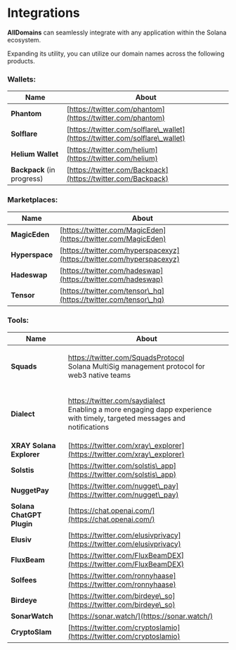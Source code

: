# Integrations

**AllDomains** can seamlessly integrate with any application within the Solana ecosystem.

Expanding its utility, you can utilize our domain names across the following products.

### **Wallets:**

| Name                       | About                                                                        |
| -------------------------- | ---------------------------------------------------------------------------- |
| **Phantom**                | [https://twitter.com/phantom](https://twitter.com/phantom)                   |
| **Solflare**               | [https://twitter.com/solflare\_wallet](https://twitter.com/solflare\_wallet) |
| **Helium Wallet**          | [https://twitter.com/helium](https://twitter.com/helium)                     |
| **Backpack** (in progress) | [https://twitter.com/Backpack](https://twitter.com/Backpack)                 |

### **Marketplaces:**

| Name           | About                                                                  |
| -------------- | ---------------------------------------------------------------------- |
| **MagicEden**  | [https://twitter.com/MagicEden](https://twitter.com/MagicEden)         |
| **Hyperspace** | [https://twitter.com/hyperspacexyz](https://twitter.com/hyperspacexyz) |
| **Hadeswap**   | [https://twitter.com/hadeswap](https://twitter.com/hadeswap)           |
| **Tensor**     | [https://twitter.com/tensor\_hq](https://twitter.com/tensor\_hq)       |

### **Tools:**

| Name                                             | About                                                                                                                                                                           |
| ------------------------------------------------ | ------------------------------------------------------------------------------------------------------------------------------------------------------------------------------- |
| **Squads**                                       | <p><a href="https://twitter.com/SquadsProtocol">https://twitter.com/SquadsProtocol<br></a>Solana MultiSig management protocol for web3 native teams</p>                         |
| **Dialect**                                      | <p><a href="https://twitter.com/saydialect">https://twitter.com/saydialect<br></a>Enabling a more engaging dapp experience with timely, targeted messages and notifications</p> |
| **XRAY Solana Explorer**                         | [https://twitter.com/xray\_explorer](https://twitter.com/xray\_explorer)                                                                                                        |
| **Solstis**[ ](https://twitter.com/solstis\_app) | [https://twitter.com/solstis\_app](https://twitter.com/solstis\_app)                                                                                                            |
| **NuggetPay**                                    | [https://twitter.com/nugget\_pay](https://twitter.com/nugget\_pay)                                                                                                              |
| **Solana ChatGPT Plugin**                        | [https://chat.openai.com/](https://chat.openai.com/)                                                                                                                            |
| **Elusiv**                                       | [https://twitter.com/elusivprivacy](https://twitter.com/elusivprivacy)                                                                                                          |
| **FluxBeam**                                     | [https://twitter.com/FluxBeamDEX](https://twitter.com/FluxBeamDEX)                                                                                                              |
| **Solfees**                                      | [https://twitter.com/ronnyhaase](https://twitter.com/ronnyhaase)                                                                                                                |
| **Birdeye**                                      | [https://twitter.com/birdeye\_so](https://twitter.com/birdeye\_so)                                                                                                              |
| **SonarWatch**                                   | [https://sonar.watch/](https://sonar.watch/)                                                                                                                                    |
| **CryptoSlam**                                   | [https://twitter.com/cryptoslamio](https://twitter.com/cryptoslamio)                                                                                                            |

